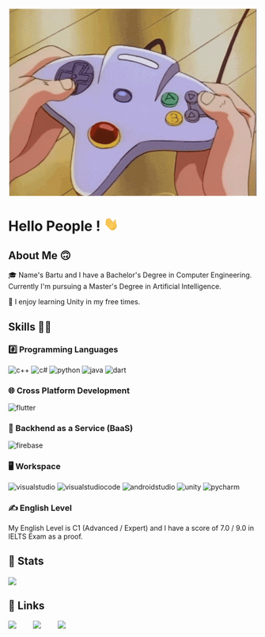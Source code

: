 <p align="center"><img src="https://github.com/Bartusivaci/Bartusivaci/blob/main/giphy.gif"></p>

# Hello People ! <img src="https://github.com/Bartusivaci/Bartusivaci/blob/main/68747470733a2f2f6d656469612e67697068792e636f6d2f6d656469612f6876524a434c467a6361737252346961377a2f67697068792e676966.gif" width="30px">

## About Me 🙃 

🎓 Name's Bartu and I have a Bachelor's Degree in Computer Engineering. Currently I'm pursuing a Master's Degree in Artificial Intelligence. 

👾 I enjoy learning Unity in my free times. 

## Skills 🤹🏻

### #️⃣ Programming Languages 
![c++](https://img.shields.io/badge/C++-2916B4?style=for-the-badge&logo=&logoColor=white) ![c#](https://img.shields.io/badge/C_Sharp-7616B4?style=for-the-badge&logo=CSharp&logoColor=white) ![python](https://img.shields.io/badge/Python-0980F0?style=for-the-badge&logo=Python&logoColor=white) ![java](https://img.shields.io/badge/Java-0AC7D3?style=for-the-badge&logo=Java&logoColor=white) ![dart](https://img.shields.io/badge/Dart-8B0499?style=for-the-badge&logo=Dart&logoColor=white)

### 🌐 Cross Platform Development
![flutter](https://img.shields.io/badge/Flutter-08970C?style=for-the-badge&logo=Flutter&logoColor=white)

### 🔧 Backhend as a Service (BaaS)
![firebase](https://img.shields.io/badge/Firebase-A91903?style=for-the-badge&logo=Firebase&logoColor=white)

### 🖥️ Workspace
![visualstudio](https://img.shields.io/badge/VS_2019-9C9A06?style=for-the-badge&logo=VisualStudio&logoColor=white) ![visualstudiocode](https://img.shields.io/badge/VS_Code-3C7109?style=for-the-badge&logo=VisualStudioCode&logoColor=white) ![androidstudio](https://img.shields.io/badge/Android_Studio-047463?style=for-the-badge&logo=Android&logoColor=white) ![unity](https://img.shields.io/badge/Unity-9B0659?style=for-the-badge&logo=Unity&logoColor=white) ![pycharm](https://img.shields.io/badge/PyCharm-000000?style=for-the-badge&logo=PyCharm&logoColor=white)

### ✍️ English Level

My English Level is C1 (Advanced / Expert) and I have a score of 7.0 / 9.0 in IELTS Exam as a proof.

## 📃 Stats

<img align="center" src="https://github-readme-stats.vercel.app/api/top-langs/?username=Bartusivaci&theme=radical" />

## 🔗 Links

[<img align="left" src="https://cms.simmer.io/content/images/2019/08/simmer-logo-yellow-super-high-resolution.png" width=50px>](https://simmer.io/@bartu) [<img align="left" src="https://upload.wikimedia.org/wikipedia/commons/f/f9/Linkedin_Shiny_Icon.svg" width=50px>](https://www.linkedin.com/in/bartu-sivaci/) [<img align="left" src="https://static.itch.io/images/itchio-textless-black.svg" width=50px>](https://bartusivaci.itch.io/)





